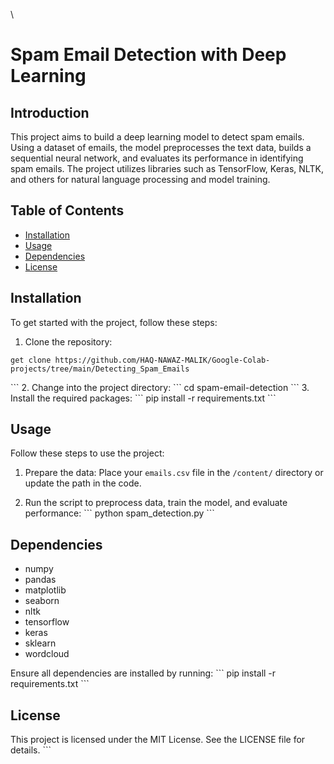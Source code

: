 \
# Spam Email Detection with Deep Learning

## Introduction
This project aims to build a deep learning model to detect spam emails. Using a dataset of emails, the model preprocesses the text data, builds a sequential neural network, and evaluates its performance in identifying spam emails. The project utilizes libraries such as TensorFlow, Keras, NLTK, and others for natural language processing and model training.

## Table of Contents
- [Installation](#installation)
- [Usage](#usage)
- [Dependencies](#dependencies)
- [License](#license)

## Installation
To get started with the project, follow these steps:

1. Clone the repository:
 ```
 get clone https://github.com/HAQ-NAWAZ-MALIK/Google-Colab-projects/tree/main/Detecting_Spam_Emails
```
   \```
2. Change into the project directory:
   \```
   cd spam-email-detection
   \```
3. Install the required packages:
   \```
   pip install -r requirements.txt
   \```

## Usage
Follow these steps to use the project:

1. Prepare the data:
   Place your `emails.csv` file in the `/content/` directory or update the path in the code.

2. Run the script to preprocess data, train the model, and evaluate performance:
   \```
   python spam_detection.py
   \```


## Dependencies
- numpy
- pandas
- matplotlib
- seaborn
- nltk
- tensorflow
- keras
- sklearn
- wordcloud

Ensure all dependencies are installed by running:
   \```
   pip install -r requirements.txt
   \```

## License
This project is licensed under the MIT License. See the LICENSE file for details.
\```
